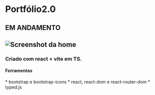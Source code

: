 <h1>Portfólio2.0</h1>

<h2> EM ANDAMENTO<h2>

![Screenshot da home](/img/Captura%20de%20tela%202024-12-24%20184146.png)

<h3>Criado com react + vite em TS.</h3>

<h4>Ferramentas</h4>
* bootstrap e bootstrap-icons
* react, react-dom e react-router-dom
* typed.js
